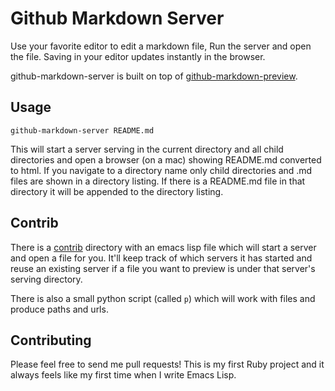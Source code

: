 # Github Markdown Server

Use your favorite editor to edit a markdown file, Run the server and open the file.
Saving in your editor updates instantly in the browser.

github-markdown-server is built on top of [github-markdown-preview](https://github.com/dmarcotte/github-markdown-preview).

## Usage

```shell
github-markdown-server README.md
```

This will start a server serving in the current directory and all child directories and open a browser (on a mac) showing README.md converted to html. If you navigate to a directory name only child directories and .md files are shown in a directory listing. If there is a README.md file in that directory it will be appended to the directory listing.

## Contrib

There is a [contrib](contrib/) directory with an emacs lisp file which will start a server and open a file for you. It'll keep track of which servers it has started and reuse an existing server if a file you want to preview is under that server's serving directory.

There is also a small python script (called `p`) which will work with files and produce paths and urls.

## Contributing

Please feel free to send me pull requests! This is my first Ruby project and it always feels like my first time when I write Emacs Lisp.
